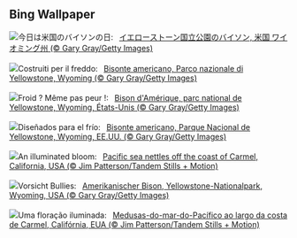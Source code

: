 ## Bing Wallpaper
![](https://www.bing.com/th?id=OHR.BisonSnow_JA-JP2748366682_UHD.jpg&w=1000)今日は米国のバイソンの日:&nbsp;&ensp;[イエローストーン国立公園のバイソン, 米国 ワイオミング州 (© Gary Gray/Getty Images)](https://www.bing.com/th?id=OHR.BisonSnow_JA-JP2748366682_UHD.jpg)
<br><br/>
![](https://www.bing.com/th?id=OHR.BisonSnow_IT-IT6079794906_UHD.jpg&w=1000)Costruiti per il freddo:&nbsp;&ensp;[Bisonte americano, Parco nazionale di Yellowstone, Wyoming (© Gary Gray/Getty Images)](https://www.bing.com/th?id=OHR.BisonSnow_IT-IT6079794906_UHD.jpg)
<br><br/>
![](https://www.bing.com/th?id=OHR.BisonSnow_FR-FR2161630448_UHD.jpg&w=1000)Froid ? Même pas peur !:&nbsp;&ensp;[Bison d'Amérique, parc national de Yellowstone, Wyoming, États-Unis (© Gary Gray/Getty Images)](https://www.bing.com/th?id=OHR.BisonSnow_FR-FR2161630448_UHD.jpg)
<br><br/>
![](https://www.bing.com/th?id=OHR.BisonSnow_ES-ES4930036956_UHD.jpg&w=1000)Diseñados para el frío:&nbsp;&ensp;[Bisonte americano, Parque Nacional de Yellowstone, Wyoming, EE.UU. (© Gary Gray/Getty Images)](https://www.bing.com/th?id=OHR.BisonSnow_ES-ES4930036956_UHD.jpg)
<br><br/>
![](https://www.bing.com/th?id=OHR.SeaNettles_EN-GB7463193359_UHD.jpg&w=1000)An illuminated bloom:&nbsp;&ensp;[Pacific sea nettles off the coast of Carmel, California, USA (© Jim Patterson/Tandem Stills + Motion)](https://www.bing.com/th?id=OHR.SeaNettles_EN-GB7463193359_UHD.jpg)
<br><br/>
![](https://www.bing.com/th?id=OHR.BisonSnow_DE-DE9907596119_UHD.jpg&w=1000)Vorsicht Bullies:&nbsp;&ensp;[Amerikanischer Bison, Yellowstone-Nationalpark, Wyoming, USA (© Gary Gray/Getty Images)](https://www.bing.com/th?id=OHR.BisonSnow_DE-DE9907596119_UHD.jpg)
<br><br/>
![](https://www.bing.com/th?id=OHR.SeaNettles_PT-BR5271291452_UHD.jpg&w=1000)Uma floração iluminada:&nbsp;&ensp;[Medusas-do-mar-do-Pacífico ao largo da costa de Carmel, Califórnia, EUA (© Jim Patterson/Tandem Stills + Motion)](https://www.bing.com/th?id=OHR.SeaNettles_PT-BR5271291452_UHD.jpg)
<br><br/>
